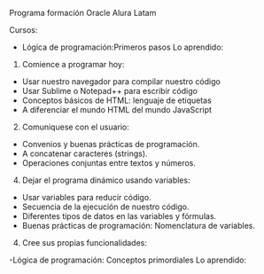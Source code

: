 
Programa formación Oracle Alura Latam

Cursos:

- Lógica de programación:Primeros pasos
Lo aprendido:

1. Comience a programar hoy:

* Usar nuestro navegador para compilar nuestro código
* Usar Sublime o Notepad++ para escribir código
* Conceptos básicos de HTML: lenguaje de etiquetas
* A diferenciar el mundo HTML del mundo JavaScript

2. Comuniquese con el usuario:


* Convenios y buenas prácticas de programación.
* A concatenar caracteres (strings).
* Operaciones conjuntas entre textos y números.

4. Dejar el programa dinámico usando variables:

* Usar variables para reducir código.
* Secuencia de la ejecución de nuestro código.
* Diferentes tipos de datos en las variables y fórmulas.
* Buenas prácticas de programación: Nomenclatura de variables.

4. Cree sus propias funcionalidades:


-Lógica de programación: Conceptos primordiales
Lo aprendido:

